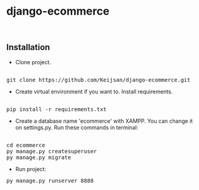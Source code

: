# django-ecommerce
<br>

## Installation
* Clone project.
<pre>

git clone https://github.com/Keijsan/django-ecommerce.git
</pre>
* Create virtual environment if you want to. Install requirements.
<pre>

pip install -r requirements.txt
</pre>
* Create a database name 'ecommerce' with XAMPP. You can change it on settings.py. Run these commands in terminal:
<pre>

cd ecommerce
py manage.py createsuperuser
py manage.py migrate
</pre>
* Run project:
<pre>
py manage.py runserver 8888
</pre>
